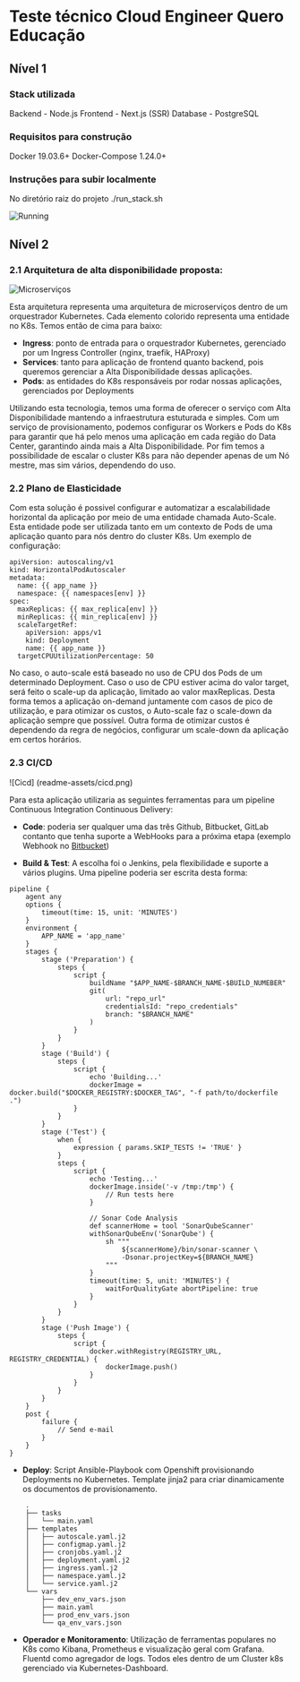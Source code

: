# Teste técnico Cloud Engineer Quero Educação

## Nível 1
### Stack utilizada
Backend - Node.js
Frontend - Next.js (SSR)
Database - PostgreSQL

### Requisitos para construção

Docker 19.03.6+
Docker-Compose 1.24.0+

### Instruções para subir localmente

No diretório raiz do projeto
    ./run_stack.sh

![Running](readme-assets/running.gif)

## Nível 2

### 2.1 Arquitetura de alta disponibilidade proposta:

![Microserviços](readme-assets/arch.png)

Esta arquitetura representa uma arquitetura de microserviços dentro de um
orquestrador Kubernetes. Cada elemento colorido representa uma entidade no K8s.
Temos então de cima para baixo:

- **Ingress**: ponto de entrada para o orquestrador Kubernetes, gerenciado por um
Ingress Controller (nginx, traefik, HAProxy)
- **Services**: tanto para aplicação de frontend quanto backend, pois queremos
gerenciar a Alta Disponibilidade dessas aplicações.
- **Pods**: as entidades do K8s responsáveis por rodar nossas aplicações,
    gerenciados por Deployments

Utilizando esta tecnologia, temos uma forma de oferecer o serviço com Alta
Disponibilidade mantendo a infraestrutura estuturada e simples. Com um serviço de provisionamento,
podemos configurar os Workers e Pods do K8s para garantir que há pelo menos uma
aplicação em cada região do Data Center, garantindo ainda mais a Alta
Disponibilidade. Por fim temos a possibilidade de escalar o cluster K8s para
não depender apenas de um Nó mestre, mas sim vários, dependendo do uso.

### 2.2 Plano de Elasticidade

Com esta solução é possivel configurar e automatizar a escalabilidade
horizontal da aplicação por meio de uma entidade chamada Auto-Scale. Esta
entidade pode ser utilizada tanto em um contexto de Pods de uma aplicação
quanto para nós dentro do cluster K8s. Um exemplo de configuração:

```
apiVersion: autoscaling/v1
kind: HorizontalPodAutoscaler
metadata:
  name: {{ app_name }}
  namespace: {{ namespaces[env] }}
spec:
  maxReplicas: {{ max_replica[env] }}
  minReplicas: {{ min_replica[env] }}
  scaleTargetRef:
    apiVersion: apps/v1
    kind: Deployment
    name: {{ app_name }}
  targetCPUUtilizationPercentage: 50
```

No caso, o auto-scale está baseado no uso de CPU dos Pods de um determinado
Deployment. Caso o uso de CPU estiver acima do valor target, será feito o
scale-up da aplicação, limitado ao valor maxReplicas. Desta forma temos a
aplicação on-demand juntamente com casos de pico de utilização, e para otimizar
os custos, o Auto-scale faz o scale-down da aplicação sempre que possível.
Outra forma de otimizar custos é dependendo da regra de negócios, configurar um
scale-down da aplicação em certos horários.

### 2.3 CI/CD

![Cicd] (readme-assets/cicd.png)

Para esta aplicação utilizaria as seguintes ferramentas para um pipeline
Continuous Integration Continuous Delivery:

- **Code**: poderia ser qualquer uma das três Github, Bitbucket, GitLab contanto
que tenha suporte a WebHooks para a próxima etapa (exemplo Webhook no [Bitbucket](https://medium.com/@nishizuka23/build-jenkins-pipelines-via-bitbucket-hooks-f92435e55f55))

- **Build & Test**: A escolha foi o Jenkins, pela flexibilidade e suporte a vários
plugins. Uma pipeline poderia ser escrita desta forma:

```
pipeline {
    agent any
    options {
        timeout(time: 15, unit: 'MINUTES')
    }
    environment {
        APP_NAME = 'app_name'
    }
    stages {
        stage ('Preparation') {
            steps {
                script {
                    buildName "$APP_NAME-$BRANCH_NAME-$BUILD_NUMEBER"
                    git(
                        url: "repo_url"
                        credentialsId: "repo_credentials"
                        branch: "$BRANCH_NAME"
                    )
                }
            }
        }
        stage ('Build') {
            steps {
                script {
                    echo 'Building...'
                    dockerImage = docker.build("$DOCKER_REGISTRY:$DOCKER_TAG", "-f path/to/dockerfile .")
                }
            }
        }
        stage ('Test') {
            when {
                expression { params.SKIP_TESTS != 'TRUE' }
            }
            steps {
                script {
                    echo 'Testing...'
                    dockerImage.inside('-v /tmp:/tmp') {
                        // Run tests here
                    }

                    // Sonar Code Analysis
                    def scannerHome = tool 'SonarQubeScanner'
                    withSonarQubeEnv('SonarQube') {
                        sh """
                            ${scannerHome}/bin/sonar-scanner \
                            -Dsonar.projectKey=${BRANCH_NAME}
                        """
                    }
                    timeout(time: 5, unit: 'MINUTES') {
                        waitForQualityGate abortPipeline: true
                    }
                }
            }
        }
        stage ('Push Image') {
            steps {
                script {
                    docker.withRegistry(REGISTRY_URL, REGISTRY_CREDENTIAL) {
                        dockerImage.push()
                    }
                }
            }
        }
    }
    post {
        failure {
            // Send e-mail
        }
    }
}
```

- **Deploy**: Script Ansible-Playbook com Openshift provisionando Deployments no
Kubernetes. Template jinja2 para criar dinamicamente os documentos de
provisionamento.

```
    .
    ├── tasks
    │   └── main.yaml
    ├── templates
    │   ├── autoscale.yaml.j2
    │   ├── configmap.yaml.j2
    │   ├── cronjobs.yaml.j2
    │   ├── deployment.yaml.j2
    │   ├── ingress.yaml.j2
    │   ├── namespace.yaml.j2
    │   └── service.yaml.j2
    └── vars
        ├── dev_env_vars.json
        ├── main.yaml
        ├── prod_env_vars.json
        └── qa_env_vars.json
```

- **Operador e Monitoramento**: Utilização de ferramentas populares no K8s como
Kibana, Prometheus e visualização geral com Grafana. Fluentd como agregador de
logs. Todos eles dentro de um Cluster k8s gerenciado via Kubernetes-Dashboard.

